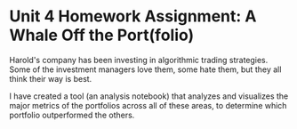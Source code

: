 # Unit 4 Homework Assignment: A Whale Off the Port(folio)

Harold's company has been investing in algorithmic trading strategies. Some of the investment managers love them, some hate them, but they all think their way is best.

I have created a tool (an analysis notebook) that analyzes and visualizes the major metrics of the portfolios across all of these areas, to determine which portfolio outperformed the others. 